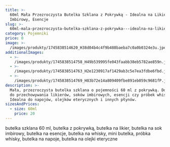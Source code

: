 ```yaml
---
title: >-
  60ml Mała Przezroczysta Butelka Szklana z Pokrywką - Idealna na Likier, Sok
  Imbirowy, Esencje
slug: >-
  60ml-mala-przezroczysta-butelka-szklana-z-pokrywka---idealna-na-likier-sok-imbirowy-esencje
category: Pojemniki
price: 0
image: >-
  /images/produkty/1745838514620_H38d04b4c4f9b488baeba7c0a0b0324e3u.jpeg_720x720q50.avif
additionalImages:
  - >-
    /images/produkty/1745838514758_H49b539995fe043faabb38eb5782ae859n.jpeg_720x720q50.avif
  - >-
    /images/produkty/1745838514763_H2e1230917af1429ab3c5e7ea3fdbe6fbd.jpeg_720x720q50.avif
  - >-
    /images/produkty/1745838514769_H83b72e14a809409fbe891eb059c9681fP.jpeg_720x720q50.avif
description: >-
  Mała, przezroczysta butelka szklana o pojemności 60 ml z pokrywką. Doskonała
  do przechowywania likierów, soków imbirowych, esencji czy próbek whisky.
  Idealna do napojów, olejków eterycznych i innych płynów.
sizesAndPrices:
  - size: 60ml
    price: 20
---
```

butelka szklana 60 ml, butelka z pokrywką, butelka na likier, butelka na sok imbirowy, butelka na esencje, butelka na whisky, mini butelka, próbka whisky, butelka na napoje, butelka na olejki eteryczne
